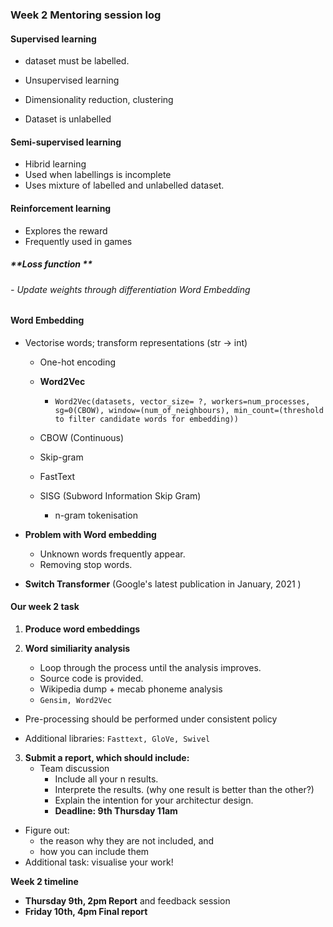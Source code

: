 ### **Week 2 Mentoring session log** 

#### **Supervised learning**

- dataset must be labelled.

- Unsupervised learning

- Dimensionality reduction, clustering
- Dataset is unlabelled

#### Semi-supervised learning

- Hibrid learning
- Used when labellings is incomplete
- Uses mixture of labelled and unlabelled dataset.

#### Reinforcement learning

- Explores the reward
- Frequently used in games

##### **Loss function ** 

###### - Update weights through differentiation Word Embedding

#### **Word Embedding**

- Vectorise words; transform representations (str -> int)

  - One-hot encoding

  - **Word2Vec**
    - ```Word2Vec(datasets, vector_size= ?, workers=num_processes, sg=0(CBOW), window=(num_of_neighbours), min_count=(threshold to filter candidate words for embedding))```
  - CBOW (Continuous)
  - Skip-gram
  - FastText
  - SISG (Subword Information Skip Gram)
    - n-gram tokenisation

- **Problem with Word embedding**
  - Unknown words frequently appear.
  - Removing stop words.

- **Switch Transformer** (Google's latest publication in January, 2021 )



#### **Our week 2 task**

1. **Produce word embeddings**

2. **Word similiarity analysis**
   - Loop through the process until the analysis improves.
   - Source code is provided.
   - Wikipedia dump + mecab phoneme analysis
   - ```Gensim, Word2Vec```

- Pre-processing should be performed under consistent policy

- Additional libraries: ```Fasttext, GloVe, Swivel```

3. **Submit a report, which should include:**
   - Team discussion
     - Include all your n results.
     - Interprete the results. (why one result is better than the other?)
     - Explain the intention for your architectur design.
     - **Deadline: 9th Thursday 11am**
  - Figure out:
    - the reason why they are not included, and
    - how you can include them
  - Additional task: visualise your work!


**Week 2 timeline**

- **Thursday 9th, 2pm Report** and feedback session
- **Friday 10th, 4pm Final report**
